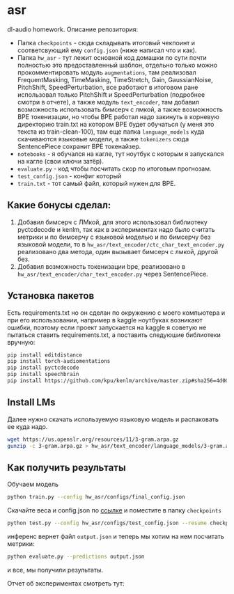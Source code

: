 # asr
dl-audio homework. Описание репозитория:
* Папка `checkpoints` - сюда складывать итоговый чекпоинт и соответсвующий ему `config.json` (ниже написал что и как).
* Папка `hw_asr` - тут лежит основной код домашки по сути почти полностью это предоставленный шаблон, отдельно только можно прокомментировать модуль `augmentations`, там реализовал FrequentMasking, TimeMasking, TimeStretch, Gain, GaussianNoise, PitchShift, SpeedPerturbation, все работают в итоговом ране использовал только PitchShift и SpeedPerturbation (подробнее смотри в отчете), а также модуль `text_encoder`, там добавил возможность использовать бимсерч с лмкой, а также возможность BPE токенизации, но чтобы BPE работал надо закинуть в корневую директорию train.txt на котором BPE будет обучаться (у меня это текста из train-clean-100), там еще папка `language_models` куда скачиваются языковые модели, а также `tokenizers` сюда SentencePiece сохранит BPE токенайзер.
* `notebooks` - я обучался на кагле, тут ноутбук с которым я запускался на кагле (свои ключи затёр).
* `evaluate.py` - код чтобы посчитать скор по итоговым прогнозам.
* `test_config.json` - конфиг который 
* `train.txt` - тот самый файл, который нужен для BPE.

## Какие бонусы сделал:
1. Добавил бимсерч с ЛМкой, для этого использовал библиотеку pyctcdecode и kenlm, так как в экспериментах надо было считать метрики и по бимсерчу с языковой моделью и по бимсерчу без языковой модели, то в `hw_asr/text_encoder/ctc_char_text_encoder.py` реализовано два метода, один вызывает бимсерч с лмкой, другой без.
2. Добавил возможность токенизации bpe, реализовано в `hw_asr/text_encoder/char_text_encoder.py` через SentencePiece.

## Установка пакетов
Есть requirements.txt но он сделан по окружению с моего компьютера и при его использовании, например в kaggle ноутбуках возникают ошибки, поэтому если проект запускается на kaggle я советую не пытаться ставить requirements.txt, а поставить следуюшие библиотеки вручную:
```bash
pip install editdistance
pip install torch-audiomentations
pip install pyctcdecode
pip install speechbrain
pip install https://github.com/kpu/kenlm/archive/master.zip#sha256=4d002dcde70b52d519cafff4dc0008696c40cff1c9184a531b40c7b45905be6b
```

## Install LMs
Далее нужно скачать используемую языковую модель и распаковать ее куда надо.
```bash
wget https://us.openslr.org/resources/11/3-gram.arpa.gz
gunzip -c 3-gram.arpa.gz > hw_asr/text_encoder/language_models/3-gram.arpa
```

## Как получить результаты
Обучаем модель
```bash
python train.py --config hw_asr/configs/final_config.json
```
Скачайте веса и config.json по [ссылке](https://drive.google.com/drive/folders/1dEm-8cqA6d6om0WPiSTNRubdEBy2Cwt7?usp=drive_link) и поместите в папку `checkpoints`
```bash
python test.py --config hw_asr/configs/test_config.json --resume checkpoints/checkpoint-epoch40.pth
```
инференс вернет файл `output.json` и теперь мы хотим на нем посчитать метрики:
```bash
python evaluate.py --predictions output.json
```
и все, мы получили результаты.

Отчет об экспериментах смотреть тут: 
